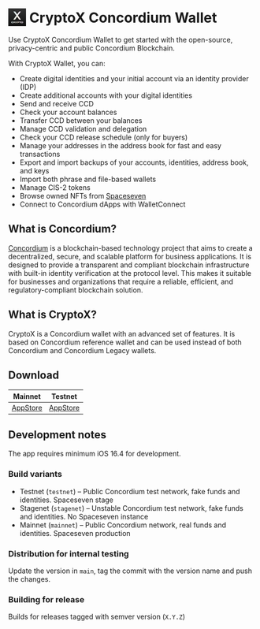 # <img src="/ConcordiumWallet/Resources/icon-44-58.png" alt="Icon" style="vertical-align: bottom; height: 36px;"/>  CryptoX Concordium Wallet

Use CryptoX Concordium Wallet to get started with the open-source, privacy-centric and public Concordium Blockchain. 

With CryptoX Wallet, you can:
- Create digital identities and your initial account via an identity provider (IDP)
- Create additional accounts with your digital identities
- Send and receive CCD
- Check your account balances
- Transfer CCD between your balances
- Manage CCD validation and delegation
- Check your CCD release schedule (only for buyers)
- Manage your addresses in the address book for fast and easy transactions
- Export and import backups of your accounts, identities, address book, and keys
- Import both phrase and file-based wallets
- Manage CIS-2 tokens
- Browse owned NFTs from [Spaceseven](https://spaceseven.com/marketplace)
- Connect to Concordium dApps with WalletConnect


## What is Concordium?
[Concordium](https://www.concordium.com/) is a blockchain-based technology project 
that aims to create a decentralized, secure, and scalable platform for business applications. 
It is designed to provide a transparent and compliant blockchain infrastructure with 
built-in identity verification at the protocol level. This makes it suitable for businesses 
and organizations that require a reliable, efficient, and regulatory-compliant blockchain solution.

## What is CryptoX?
CryptoX is a Concordium wallet with an advanced set of features. 
It is based on Concordium reference wallet and can be used instead of both Concordium and Concordium Legacy wallets.


## Download
| Mainnet| Testnet|
|:------:|:------:|
|[AppStore](https://apps.apple.com/dk/app/cryptox-concordium-wallet/id1593386457)|[AppStore](https://apps.apple.com/dk/app/cryptox-concordium-wallet/id1593386457)|

## Development notes

The app requires minimum iOS 16.4 for development.

### Build variants
- Testnet (`testnet`) – Public Concordium test network, fake funds and identities. Spaceseven stage
- Stagenet (`stagenet`) – Unstable Concordium test network, fake funds and identities.
No Spaceseven instance
- Mainnet (`mainnet`) – Public Concordium network, real funds and identities. Spaceseven production

### Distribution for internal testing
Update the version in `main`, tag the commit with the version name and push the changes.

### Building for release
Builds for releases tagged with semver version (`X.Y.Z`)
